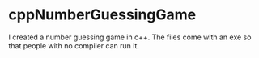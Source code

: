 # cppNumberGuessingGame
I created a number guessing game in c++. The files come with an exe so that people with no compiler can run it.
